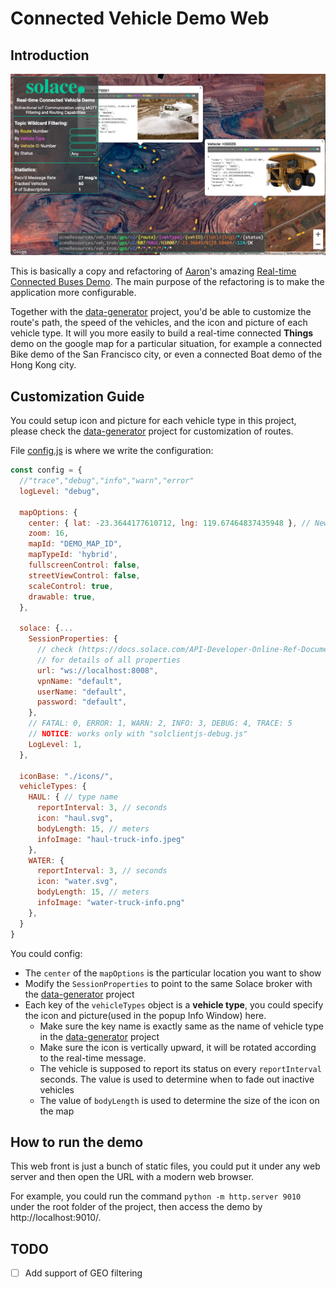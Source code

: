 # Connected Vehicle Demo Web

## Introduction

![Screen Shot](./images/cover.png)

This is basically a copy and refactoring of [Aaron](https://github.com/aaron-613)'s amazing [Real-time Connected Buses Demo](https://sg.solace.com/bus/). The main purpose of the refactoring is to make the application more configurable.

Together with the [data-generator](../connected-vehicle-data-generator/) project, you'd be able to customize the route's path, the speed of the vehicles, and the icon and picture of each vehicle type. It will you more easily to build a real-time connected **Things** demo on the google map for a particular situation, for example a connected Bike demo of the San Francisco city, or even a connected Boat demo of the Hong Kong city.

## Customization Guide

You could setup icon and picture for each vehicle type in this project, please check the [data-generator](../connected-vehicle-data-generator/) project for customization of routes.

File [config.js](./config.js) is where we write the configuration:

```javascript
const config = {
  //"trace","debug","info","warn","error"
  logLevel: "debug",

  mapOptions: {
    center: { lat: -23.3644177610712, lng: 119.67464837435948 }, // Newman Mine Site
    zoom: 16,
    mapId: "DEMO_MAP_ID",
    mapTypeId: 'hybrid',
    fullscreenControl: false,
    streetViewControl: false,
    scaleControl: true,
    drawable: true,
  },

  solace: {...
    SessionProperties: {
      // check (https://docs.solace.com/API-Developer-Online-Ref-Documentation/js/solace.SessionProperties.html)
      // for details of all properties
      url: "ws://localhost:8008",
      vpnName: "default",
      userName: "default",
      password: "default",
    },
    // FATAL: 0, ERROR: 1, WARN: 2, INFO: 3, DEBUG: 4, TRACE: 5
    // NOTICE: works only with "solclientjs-debug.js"
    LogLevel: 1,
  },

  iconBase: "./icons/",
  vehicleTypes: {
    HAUL: { // type name
      reportInterval: 3, // seconds
      icon: "haul.svg",
      bodyLength: 15, // meters
      infoImage: "haul-truck-info.jpeg"
    },
    WATER: {
      reportInterval: 3, // seconds
      icon: "water.svg",
      bodyLength: 15, // meters
      infoImage: "water-truck-info.png"
    },
  }
}
```

You could config:

- The `center` of the `mapOptions` is the particular location you want to show
- Modify the `SessionProperties` to point to the same Solace broker with the [data-generator](../connected-vehicle-data-generator/) project
- Each key of the `vehicleTypes` object is a **vehicle type**, you could specify the icon and picture(used in the popup Info Window) here.
  - Make sure the key name is exactly same as the name of vehicle type in the [data-generator](../connected-vehicle-data-generator/) project
  - Make sure the icon is vertically upward, it will be rotated according to the real-time message.
  - The vehicle is supposed to report its status on every `reportInterval` seconds. The value is used to determine when to fade out inactive vehicles
  - The value of `bodyLength` is used to determine the size of the icon on the map

## How to run the demo

This web front is just a bunch of static files, you could put it under any web server and then open the URL with a modern web browser.

For example, you could run the command `python -m http.server 9010` under the root folder of the project, then access the demo by http://localhost:9010/.

## TODO

- [ ] Add support of GEO filtering

